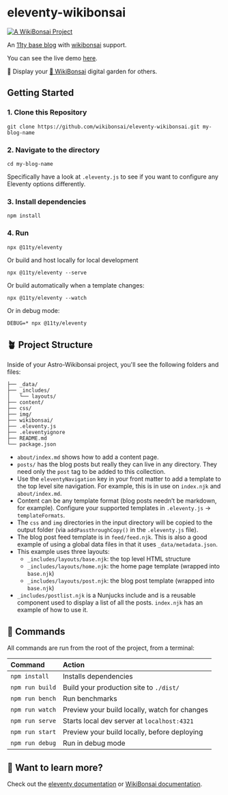 # eleventy-wikibonsai

[![A WikiBonsai Project](https://img.shields.io/badge/%F0%9F%8E%8B-A%20WikiBonsai%20Project-brightgreen)](https://github.com/wikibonsai/wikibonsai)

An [11ty base blog](https://github.com/11ty/eleventy-base-blog) with [wikibonsai](https://github.com/wikibonsai/wikibonsai) support.

You can see the live demo [here](https://eleventy-wikibonsai.netlify.com/).

💐 Display your [🎋 WikiBonsai](https://github.com/wikibonsai/wikibonsai) digital garden for others.

## Getting Started

### 1. Clone this Repository

```
git clone https://github.com/wikibonsai/eleventy-wikibonsai.git my-blog-name
```

### 2. Navigate to the directory

```
cd my-blog-name
```

Specifically have a look at `.eleventy.js` to see if you want to configure any Eleventy options differently.

### 3. Install dependencies

```
npm install
```

### 4. Run

```
npx @11ty/eleventy
```

Or build and host locally for local development

```
npx @11ty/eleventy --serve
```

Or build automatically when a template changes:

```
npx @11ty/eleventy --watch
```

Or in debug mode:

```
DEBUG=* npx @11ty/eleventy
```

## 🪴 Project Structure

Inside of your Astro-Wikibonsai project, you'll see the following folders and files:

```text
├── _data/
├── _includes/
│   └── layouts/
├── content/
├── css/
├── img/
├── wikibonsai/
├── .eleventy.js
├── .eleventyignore
├── README.md
└── package.json
```

- `about/index.md` shows how to add a content page.
- `posts/` has the blog posts but really they can live in any directory. They need only the `post` tag to be added to this collection.
- Use the `eleventyNavigation` key in your front matter to add a template to the top level site navigation. For example, this is in use on `index.njk` and `about/index.md`.
- Content can be any template format (blog posts needn’t be markdown, for example). Configure your supported templates in `.eleventy.js` -> `templateFormats`.
- The `css` and `img` directories in the input directory will be copied to the output folder (via `addPassthroughCopy()` in the `.eleventy.js` file).
- The blog post feed template is in `feed/feed.njk`. This is also a good example of using a global data files in that it uses `_data/metadata.json`.
- This example uses three layouts:
  - `_includes/layouts/base.njk`: the top level HTML structure
  - `_includes/layouts/home.njk`: the home page template (wrapped into `base.njk`)
  - `_includes/layouts/post.njk`: the blog post template (wrapped into `base.njk`)
- `_includes/postlist.njk` is a Nunjucks include and is a reusable component used to display a list of all the posts. `index.njk` has an example of how to use it.

## 🧚 Commands

All commands are run from the root of the project, from a terminal:

| Command                   | Action                                           |
| :------------------------ | :----------------------------------------------- |
| `npm install`             | Installs dependencies                            |
| `npm run build`           | Build your production site to `./dist/`          |
| `npm run bench`           | Run benchmarks                                   |
| `npm run watch`           | Preview your build locally, watch for changes    |
| `npm run serve`           | Starts local dev server at `localhost:4321`      |
| `npm run start`           | Preview your build locally, before deploying     |
| `npm run debug`           | Run in debug mode                                |

## 👀 Want to learn more?

Check out the [eleventy documentation](https://www.11ty.dev/docs/local-installation/) or [WikiBonsai documentation](https://github.com/wikibonsai/wikibonsai/).
